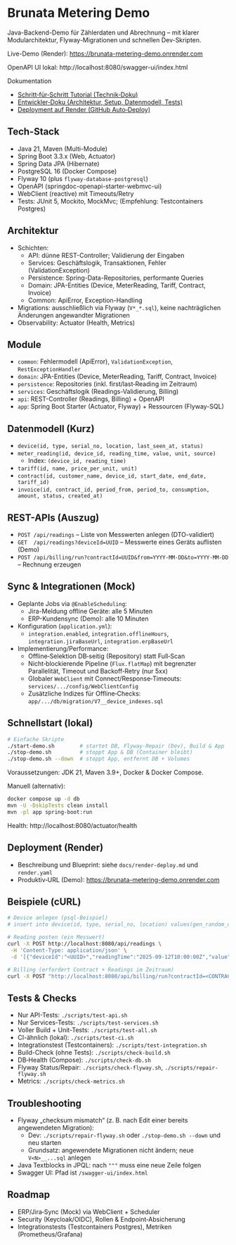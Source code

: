 # Brunata Metering Demo

Java-Backend-Demo für Zählerdaten und Abrechnung – mit klarer Modularchitektur, Flyway-Migrationen und schnellen Dev-Skripten.

Live-Demo (Render): https://brunata-metering-demo.onrender.com

OpenAPI UI lokal: http://localhost:8080/swagger-ui/index.html

Dokumentation
- [Schritt‑für‑Schritt Tutorial (Technik‑Doku)](docs/tutorial.md)
- [Entwickler‑Doku (Architektur, Setup, Datenmodell, Tests)](readme-dev.md)
- [Deployment auf Render (GitHub Auto‑Deploy)](docs/render-deploy.md)

## Tech-Stack
- Java 21, Maven (Multi-Module)
- Spring Boot 3.3.x (Web, Actuator)
- Spring Data JPA (Hibernate)
- PostgreSQL 16 (Docker Compose)
- Flyway 10 (plus `flyway-database-postgresql`)
- OpenAPI (springdoc-openapi-starter-webmvc-ui)
- WebClient (reactive) mit Timeouts/Retry
- Tests: JUnit 5, Mockito, MockMvc; (Empfehlung: Testcontainers Postgres)

## Architektur
- Schichten:
  - API: dünne REST-Controller; Validierung der Eingaben
  - Services: Geschäftslogik, Transaktionen, Fehler (ValidationException)
  - Persistence: Spring-Data-Repositories, performante Queries
  - Domain: JPA-Entities (Device, MeterReading, Tariff, Contract, Invoice)
  - Common: ApiError, Exception-Handling
- Migrations: ausschließlich via Flyway (`V*_*.sql`), keine nachträglichen Änderungen angewandter Migrationen
- Observability: Actuator (Health, Metrics)

## Module
- `common`: Fehlermodell (ApiError), `ValidationException`, `RestExceptionHandler`
- `domain`: JPA-Entities (Device, MeterReading, Tariff, Contract, Invoice)
- `persistence`: Repositories (inkl. first/last‑Reading im Zeitraum)
- `services`: Geschäftslogik (Readings-Validierung, Billing)
- `api`: REST-Controller (Readings, Billing) + OpenAPI
- `app`: Spring Boot Starter (Actuator, Flyway) + Ressourcen (Flyway-SQL)

## Datenmodell (Kurz)
- `device(id, type, serial_no, location, last_seen_at, status)`
- `meter_reading(id, device_id, reading_time, value, unit, source)`
  - Index: `(device_id, reading_time)`
- `tariff(id, name, price_per_unit, unit)`
- `contract(id, customer_name, device_id, start_date, end_date, tariff_id)`
- `invoice(id, contract_id, period_from, period_to, consumption, amount, status, created_at)`

## REST-APIs (Auszug)
- `POST /api/readings` – Liste von Messwerten anlegen (DTO-validiert)
- `GET  /api/readings?deviceId=UUID` – Messwerte eines Geräts auflisten (Demo)
- `POST /api/billing/run?contractId=UUID&from=YYYY-MM-DD&to=YYYY-MM-DD` – Rechnung erzeugen

## Sync & Integrationen (Mock)
- Geplante Jobs via `@EnableScheduling`:
  - Jira-Meldung offline Geräte: alle 5 Minuten
  - ERP-Kundensync (Demo): alle 10 Minuten
- Konfiguration (`application.yml`):
  - `integration.enabled`, `integration.offlineHours`, `integration.jiraBaseUrl`, `integration.erpBaseUrl`
- Implementierung/Performance:
  - Offline‑Selektion DB‑seitig (Repository) statt Full‑Scan
  - Nicht‑blockierende Pipeline (`Flux.flatMap`) mit begrenzter Parallelität, Timeout und Backoff‑Retry (nur 5xx)
  - Globaler `WebClient` mit Connect/Response‑Timeouts: `services/.../config/WebClientConfig`
  - Zusätzliche Indizes für Offline‑Checks: `app/.../db/migration/V7__device_indexes.sql`

## Schnellstart (lokal)
```bash
# Einfache Skripte
./start-demo.sh        # startet DB, Flyway-Repair (Dev), Build & App
./stop-demo.sh         # stoppt App & DB (Container bleibt)
./stop-demo.sh --down  # stoppt App, entfernt DB + Volumes
```

Voraussetzungen: JDK 21, Maven 3.9+, Docker & Docker Compose.

Manuell (alternativ):
```bash
docker compose up -d db
mvn -U -DskipTests clean install
mvn -pl app spring-boot:run
```

Health: http://localhost:8080/actuator/health

## Deployment (Render)
- Beschreibung und Blueprint: siehe `docs/render-deploy.md` und `render.yaml`
- Produktiv‑URL (Demo): https://brunata-metering-demo.onrender.com

## Beispiele (cURL)
```bash
# Device anlegen (psql‑Beispiel)
# insert into device(id, type, serial_no, location) values(gen_random_uuid(),'HEAT','HT-001','Munich');

# Reading posten (ein Messwert)
curl -X POST http://localhost:8080/api/readings \
 -H 'Content-Type: application/json' \
 -d '[{"deviceId":"<UUID>","readingTime":"2025-09-12T10:00:00Z","value":123.45,"unit":"kWh","source":"LoRa"}]'

# Billing (erfordert Contract + Readings im Zeitraum)
curl -X POST "http://localhost:8080/api/billing/run?contractId=<CONTRACT_UUID>&from=2025-09-01&to=2025-09-30"
```

## Tests & Checks
- Nur API-Tests: `./scripts/test-api.sh`
- Nur Services-Tests: `./scripts/test-services.sh`
- Voller Build + Unit-Tests: `./scripts/test-all.sh`
- CI-ähnlich (lokal): `./scripts/test-ci.sh`
- Integrationstest (Testcontainers): `./scripts/test-integration.sh`
- Build-Check (ohne Tests): `./scripts/check-build.sh`
- DB‑Health (Compose): `./scripts/check-db.sh`
- Flyway Status/Repair: `./scripts/check-flyway.sh`, `./scripts/repair-flyway.sh`
- Metrics: `./scripts/check-metrics.sh`

## Troubleshooting
- Flyway „checksum mismatch“ (z. B. nach Edit einer bereits angewendeten Migration):
  - Dev: `./scripts/repair-flyway.sh` oder `./stop-demo.sh --down` und neu starten
  - Grundsatz: angewendete Migrationen nicht ändern; neue `V<N>__...sql` anlegen
- Java Textblocks in JPQL: nach `"""` muss eine neue Zeile folgen
- Swagger UI: Pfad ist `/swagger-ui/index.html`

## Roadmap
- ERP/Jira‑Sync (Mock) via WebClient + Scheduler
- Security (Keycloak/OIDC), Rollen & Endpoint‑Absicherung
- Integrationstests (Testcontainers Postgres), Metriken (Prometheus/Grafana)
